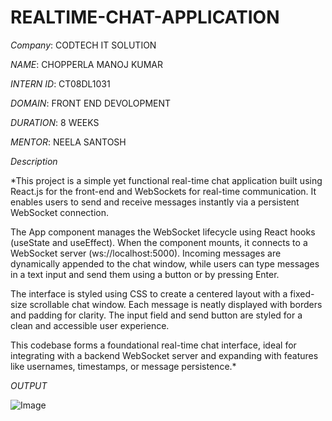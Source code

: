 # REALTIME-CHAT-APPLICATION

*Company*: CODTECH IT SOLUTION

*NAME*: CHOPPERLA MANOJ KUMAR

*INTERN ID*: CT08DL1031

*DOMAIN*: FRONT END DEVOLOPMENT

*DURATION*: 8 WEEKS

*MENTOR*: NEELA SANTOSH

*Description*

*This project is a simple yet functional real-time chat application built using React.js for the front-end and WebSockets for real-time communication. It enables users to send and receive messages instantly via a persistent WebSocket connection.

The App component manages the WebSocket lifecycle using React hooks (useState and useEffect). When the component mounts, it connects to a WebSocket server (ws://localhost:5000). Incoming messages are dynamically appended to the chat window, while users can type messages in a text input and send them using a button or by pressing Enter.

The interface is styled using CSS to create a centered layout with a fixed-size scrollable chat window. Each message is neatly displayed with borders and padding for clarity. The input field and send button are styled for a clean and accessible user experience.

This codebase forms a foundational real-time chat interface, ideal for integrating with a backend WebSocket server and expanding with features like usernames, timestamps, or message persistence.*

*OUTPUT*

![Image](https://github.com/user-attachments/assets/740e7ee3-5ce8-4bfc-bf68-fc8a4302bf6c)
